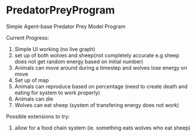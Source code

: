 # PredatorPreyProgram
Simple Agent-base Predator Prey Model Program

Current Progress:
1. Simple UI working (no live graph)
2. set up of both wolves and sheep(not completely accurate e.g sheep does not get random energy based on initial number)
3. Animals can move around during a timestep and wolves lose energy on move
4. Set up of map
5. Animals can reproduce based on percentage (need to create death and eating for system to work properly)
6. Animals can die
7. Wolves can eat sheep (system of transfering energy does not work)


Possible extensions to try:
1. allow for a food chain system (ie. something eats wolves who eat sheep)
